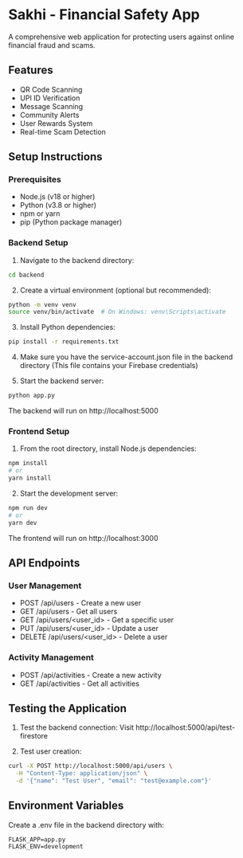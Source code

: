 # Sakhi - Financial Safety App

A comprehensive web application for protecting users against online financial fraud and scams.

## Features

- QR Code Scanning
- UPI ID Verification
- Message Scanning
- Community Alerts
- User Rewards System
- Real-time Scam Detection

## Setup Instructions

### Prerequisites

- Node.js (v18 or higher)
- Python (v3.8 or higher)
- npm or yarn
- pip (Python package manager)

### Backend Setup

1. Navigate to the backend directory:
```bash
cd backend
```

2. Create a virtual environment (optional but recommended):
```bash
python -m venv venv
source venv/bin/activate  # On Windows: venv\Scripts\activate
```

3. Install Python dependencies:
```bash
pip install -r requirements.txt
```

4. Make sure you have the service-account.json file in the backend directory
   (This file contains your Firebase credentials)

5. Start the backend server:
```bash
python app.py
```
The backend will run on http://localhost:5000

### Frontend Setup

1. From the root directory, install Node.js dependencies:
```bash
npm install
# or
yarn install
```

2. Start the development server:
```bash
npm run dev
# or
yarn dev
```
The frontend will run on http://localhost:3000

## API Endpoints

### User Management
- POST /api/users - Create a new user
- GET /api/users - Get all users
- GET /api/users/<user_id> - Get a specific user
- PUT /api/users/<user_id> - Update a user
- DELETE /api/users/<user_id> - Delete a user

### Activity Management
- POST /api/activities - Create a new activity
- GET /api/activities - Get all activities

## Testing the Application

1. Test the backend connection:
   Visit http://localhost:5000/api/test-firestore

2. Test user creation:
```bash
curl -X POST http://localhost:5000/api/users \
  -H "Content-Type: application/json" \
  -d '{"name": "Test User", "email": "test@example.com"}'
```

## Environment Variables

Create a .env file in the backend directory with:
```
FLASK_APP=app.py
FLASK_ENV=development
``` 